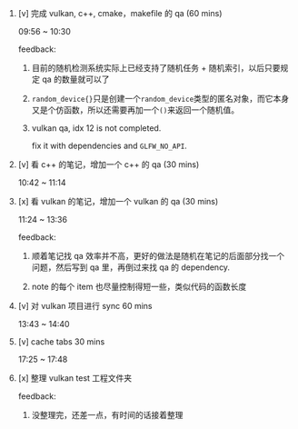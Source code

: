 1. [v] 完成 vulkan, c++, cmake，makefile 的 qa (60 mins)

    09:56 ~ 10:30

    feedback:

    1. 目前的随机检测系统实际上已经支持了随机任务 + 随机索引，以后只要规定 qa 的数量就可以了

    2. `random_device{}`只是创建一个`random_device`类型的匿名对象，而它本身又是个仿函数，所以还需要再加一个`()`来返回一个随机值。

    3. vulkan qa, idx 12 is not completed.

        fix it with dependencies and `GLFW_NO_API`.

2. [v] 看 c++ 的笔记，增加一个 c++ 的 qa (30 mins)

    10:42 ~ 11:14

3. [x] 看 vulkan 的笔记，增加一个 vulkan 的 qa (30 mins)

    11:24 ~ 13:36

    feedback:

    1. 顺着笔记找 qa 效率并不高，更好的做法是随机在笔记的后面部分找一个问题，然后写到 qa 里，再倒过来找 qa 的 dependency.

    1. note 的每个 item 也尽量控制得短一些，类似代码的函数长度

4. [v] 对 vulkan 项目进行 sync 60 mins

    13:43 ~ 14:40

5. [v] cache tabs 30 mins

    17:25 ~ 17:48

6. [x] 整理 vulkan test 工程文件夹

    feedback:

    1. 没整理完，还差一点，有时间的话接着整理
